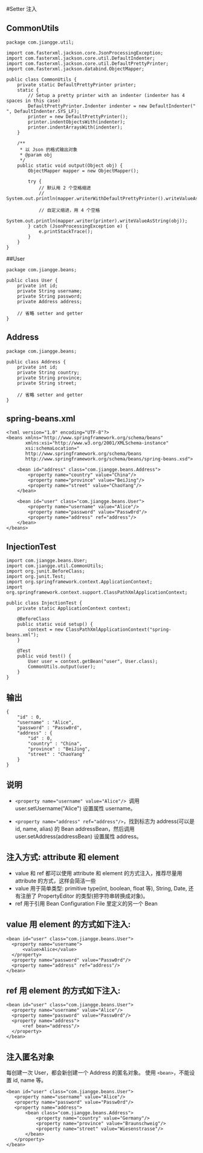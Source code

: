 #Setter 注入

## CommonUtils

```
package com.jiangge.util;

import com.fasterxml.jackson.core.JsonProcessingException;
import com.fasterxml.jackson.core.util.DefaultIndenter;
import com.fasterxml.jackson.core.util.DefaultPrettyPrinter;
import com.fasterxml.jackson.databind.ObjectMapper;

public class CommonUtils {
    private static DefaultPrettyPrinter printer;
    static {
        // Setup a pretty printer with an indenter (indenter has 4 spaces in this case)
        DefaultPrettyPrinter.Indenter indenter = new DefaultIndenter("    ", DefaultIndenter.SYS_LF);
        printer = new DefaultPrettyPrinter();
        printer.indentObjectsWith(indenter);
        printer.indentArraysWith(indenter);
    }

    /**
     * 以 Json 的格式输出对象
     * @param obj
     */
    public static void output(Object obj) {
        ObjectMapper mapper = new ObjectMapper();

        try {
            // 默认用 2 个空格缩进
            // System.out.println(mapper.writerWithDefaultPrettyPrinter().writeValueAsString(obj));

            // 自定义缩进，用 4 个空格
            System.out.println(mapper.writer(printer).writeValueAsString(obj));
        } catch (JsonProcessingException e) {
            e.printStackTrace();
        }
    }
}
```

##User

```
package com.jiangge.beans;

public class User {
    private int id;
    private String username;
    private String password;
    private Address address;
    
    // 省略 setter and getter
}
```

## Address


```
package com.jiangge.beans;

public class Address {
    private int id;
    private String country;
    private String province;
    private String street;
    
    // 省略 setter and getter
}
```

## spring-beans.xml

```
<?xml version="1.0" encoding="UTF-8"?>
<beans xmlns="http://www.springframework.org/schema/beans"
       xmlns:xsi="http://www.w3.org/2001/XMLSchema-instance"
       xsi:schemaLocation="
       http://www.springframework.org/schema/beans
       http://www.springframework.org/schema/beans/spring-beans.xsd">

    <bean id="address" class="com.jiangge.beans.Address">
        <property name="country" value="China"/>
        <property name="province" value="BeiJing"/>
        <property name="street" value="ChaoYang"/>
    </bean>

    <bean id="user" class="com.jiangge.beans.User">
        <property name="username" value="Alice"/>
        <property name="password" value="Passw0rd"/>
        <property name="address" ref="address"/>
    </bean>
</beans>
```

## InjectionTest

```
import com.jiangge.beans.User;
import com.jiangge.util.CommonUtils;
import org.junit.BeforeClass;
import org.junit.Test;
import org.springframework.context.ApplicationContext;
import org.springframework.context.support.ClassPathXmlApplicationContext;

public class InjectionTest {
    private static ApplicationContext context;

    @BeforeClass
    public static void setup() {
        context = new ClassPathXmlApplicationContext("spring-beans.xml");
    }

    @Test
    public void test() {
        User user = context.getBean("user", User.class);
        CommonUtils.output(user);
    }
}
```

## 输出

```
{
    "id" : 0,
    "username" : "Alice",
    "password" : "Passw0rd",
    "address" : {
        "id" : 0,
        "country" : "China",
        "province" : "BeiJing",
        "street" : "ChaoYang"
    }
}
```

## 说明

- `<property name="username" value="Alice"/> `调用 user.setUsername("Alice") 设置属性 username。

- `<property name="address" ref="address"/>`，找到标志为 address(可以是 id, name, alias) 的 Bean addressBean，然后调用 user.setAddress(addressBean) 设置属性 address。


## 注入方式: attribute 和 element

- value 和 ref 都可以使用 attribute 和 element 的方式注入，推荐尽量用 attribute 的方式，这样会简洁一些
- value 用于简单类型: primitive type(int, boolean, float 等), String, Date, 还有注册了 PropertyEditor 的类型(把字符串转换成对象)。
- ref 用于引用 Bean Configuration File 里定义的另一个 Bean


## value 用 element 的方式如下注入:

```
<bean id="user" class="com.jiangge.beans.User">
  <property name="username">
      <value>Alice</value>
  </property>
  <property name="password" value="Passw0rd"/>
  <property name="address" ref="address"/>
</bean>

```

## ref 用 element 的方式如下注入:

```
<bean id="user" class="com.jiangge.beans.User">
  <property name="username" value="Alice"/>
  <property name="password" value="Passw0rd"/>
  <property name="address">
      <ref bean="address"/>
  </property>
</bean>
```

## 注入匿名对象

每创建一次 User，都会新创建一个 Address 的匿名对象。
使用 `<bean>`，不能设置 id, name 等。


```
<bean id="user" class="com.jiangge.beans.User">
   <property name="username" value="Alice"/>
   <property name="password" value="Passw0rd"/>
   <property name="address">
       <bean class="com.jiangge.beans.Address">
           <property name="country" value="Germany"/>
           <property name="province" value="Braunschweig"/>
           <property name="street" value="Wiesenstrasse"/>
       </bean>
   </property>
</bean>
```



